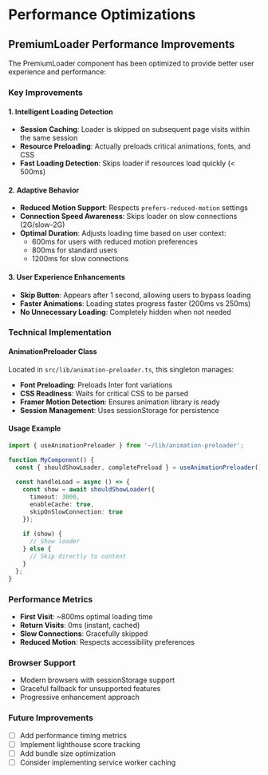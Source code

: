 # Performance Optimizations

## PremiumLoader Performance Improvements

The PremiumLoader component has been optimized to provide better user experience and performance:

### Key Improvements

#### 1. Intelligent Loading Detection
- **Session Caching**: Loader is skipped on subsequent page visits within the same session
- **Resource Preloading**: Actually preloads critical animations, fonts, and CSS
- **Fast Loading Detection**: Skips loader if resources load quickly (< 500ms)

#### 2. Adaptive Behavior
- **Reduced Motion Support**: Respects `prefers-reduced-motion` settings
- **Connection Speed Awareness**: Skips loader on slow connections (2G/slow-2G)
- **Optimal Duration**: Adjusts loading time based on user context:
  - 600ms for users with reduced motion preferences
  - 800ms for standard users
  - 1200ms for slow connections

#### 3. User Experience Enhancements
- **Skip Button**: Appears after 1 second, allowing users to bypass loading
- **Faster Animations**: Loading states progress faster (200ms vs 250ms)
- **No Unnecessary Loading**: Completely hidden when not needed

### Technical Implementation

#### AnimationPreloader Class
Located in `src/lib/animation-preloader.ts`, this singleton manages:

- **Font Preloading**: Preloads Inter font variations
- **CSS Readiness**: Waits for critical CSS to be parsed
- **Framer Motion Detection**: Ensures animation library is ready
- **Session Management**: Uses sessionStorage for persistence

#### Usage Example

```typescript
import { useAnimationPreloader } from '~/lib/animation-preloader';

function MyComponent() {
  const { shouldShowLoader, completePreload } = useAnimationPreloader();
  
  const handleLoad = async () => {
    const show = await shouldShowLoader({
      timeout: 3000,
      enableCache: true,
      skipOnSlowConnection: true
    });
    
    if (show) {
      // Show loader
    } else {
      // Skip directly to content
    }
  };
}
```

### Performance Metrics

- **First Visit**: ~800ms optimal loading time
- **Return Visits**: 0ms (instant, cached)
- **Slow Connections**: Gracefully skipped
- **Reduced Motion**: Respects accessibility preferences

### Browser Support

- Modern browsers with sessionStorage support
- Graceful fallback for unsupported features
- Progressive enhancement approach

### Future Improvements

- [ ] Add performance timing metrics
- [ ] Implement lighthouse score tracking
- [ ] Add bundle size optimization
- [ ] Consider implementing service worker caching